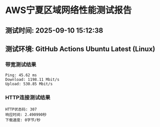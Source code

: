 # AWS宁夏区域网络性能测试报告
## 测试时间: 2025-09-10 15:12:38
## 测试环境: GitHub Actions Ubuntu Latest (Linux)

### 带宽测试结果
```
Ping: 45.62 ms
Download: 1198.11 Mbit/s
Upload: 530.85 Mbit/s
```

### HTTP连接测试结果
```
HTTP状态码: 307
响应时间: 2.490990秒
下载速度: 0字节/秒
```

